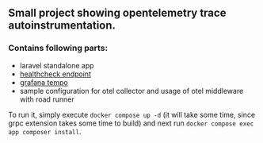 ## Small project showing opentelemetry trace autoinstrumentation.
### Contains following parts:
* laravel standalone app
* [healthcheck endpoint](http://localhost:8080/health)
* [grafana tempo](http://localhost:3000/explore?orgId=1&left=%7B%22datasource%22:%22tempo%22,%22queries%22:%5B%7B%22refId%22:%22A%22,%22datasource%22:%7B%22type%22:%22tempo%22,%22uid%22:%22tempo%22%7D,%22queryType%22:%22nativeSearch%22%7D%5D,%22range%22:%7B%22from%22:%22now-1h%22,%22to%22:%22now%22%7D%7D)
* sample configuration for otel collector and usage of otel middleware with road runner

To run it, simply execute `docker compose up -d` (it will take some time, since grpc extension takes some time to build) and next run `docker compose exec app composer install`.
